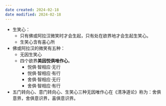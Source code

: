 ```yaml
---
date created: 2024-02-18
date modified: 2024-02-18
---
```

- 生笑心：
    - 只有佛或阿拉汉微笑时才会生起，只有处在欲界地才会生起生笑心。
    - 生笑心含有喜心所
- 佛或阿拉汉的微笑有五种：
    - 无因生笑心
    - 四个欲界**美因悦俱唯作心**。
        - 悦俱·智相应·无行
        - 悦俱·智相应·有行
        - 舍俱·智相应·无行
        - 舍俱·智相应·有行
- 五门转向心、意门转向心、生笑心三种无因唯作心在《清净道论》称为：舍俱意界，舍俱意识界，喜俱意识界。
